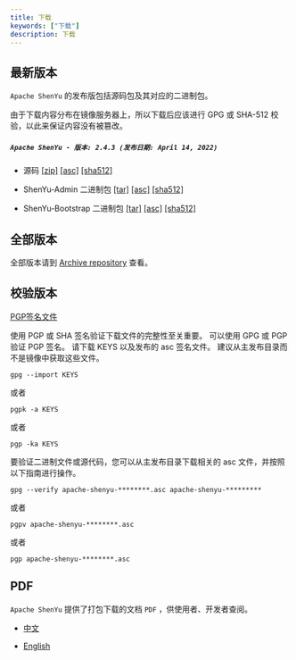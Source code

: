```yaml
---
title: 下载
keywords: ["下载"]
description: 下载
---
```


## 最新版本

`Apache ShenYu` 的发布版包括源码包及其对应的二进制包。

由于下载内容分布在镜像服务器上，所以下载后应该进行 GPG 或 SHA-512 校验，以此来保证内容没有被篡改。

##### `Apache ShenYu - 版本: 2.4.3 (发布日期: April 14, 2022)`

- 源码 [[zip]](https://www.apache.org/dyn/closer.lua/incubator/shenyu/2.4.3/apache-shenyu-incubating-2.4.3-src.zip) [[asc]](https://downloads.apache.org/incubator/shenyu/2.4.3/apache-shenyu-incubating-2.4.3-src.zip.asc) [[sha512]](https://downloads.apache.org/incubator/shenyu/2.4.3/apache-shenyu-incubating-2.4.3-src.zip.sha512)

- ShenYu-Admin 二进制包 [[tar]](https://www.apache.org/dyn/closer.lua/incubator/shenyu/2.4.3/apache-shenyu-incubating-2.4.3-admin-bin.tar.gz) [[asc]](https://downloads.apache.org/incubator/shenyu/2.4.3/apache-shenyu-incubating-2.4.3-admin-bin.tar.gz.asc) [[sha512]](https://downloads.apache.org/incubator/shenyu/2.4.3/apache-shenyu-incubating-2.4.3-admin-bin.tar.gz.sha512)

- ShenYu-Bootstrap 二进制包 [[tar]](https://www.apache.org/dyn/closer.lua/incubator/shenyu/2.4.3/apache-shenyu-incubating-2.4.3-bootstrap-bin.tar.gz) [[asc]](https://downloads.apache.org/incubator/shenyu/2.4.3/apache-shenyu-incubating-2.4.3-bootstrap-bin.tar.gz.asc) [[sha512]](https://downloads.apache.org/incubator/shenyu/2.4.3/apache-shenyu-incubating-2.4.3-bootstrap-bin.tar.gz.sha512)

## 全部版本

全部版本请到 [Archive repository](https://archive.apache.org/dist/incubator/shenyu/) 查看。

## 校验版本

[PGP签名文件](https://downloads.apache.org/incubator/shenyu/KEYS)

使用 PGP 或 SHA 签名验证下载文件的完整性至关重要。
可以使用 GPG 或 PGP 验证 PGP 签名。
请下载 KEYS 以及发布的 asc 签名文件。
建议从主发布目录而不是镜像中获取这些文件。

```shell
gpg --import KEYS
```

或者

```shell
pgpk -a KEYS
```

或者

```shell
pgp -ka KEYS
```

要验证二进制文件或源代码，您可以从主发布目录下载相关的 asc 文件，并按照以下指南进行操作。

```shell
gpg --verify apache-shenyu-********.asc apache-shenyu-*********
```

或者

```shell
pgpv apache-shenyu-********.asc
```

或者

```shell
pgp apache-shenyu-********.asc
```

## PDF

`Apache ShenYu` 提供了打包下载的文档 `PDF` ，供使用者、开发者查阅。

* [中文](https://shenyu.apache.org/pdf/apache_shenyu_docs_zh.pdf)

* [English](https://shenyu.apache.org/pdf/apache_shenyu_docs_en.pdf)
